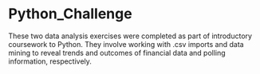 # Python_Challenge
These two data analysis exercises were completed as part of introductory coursework to Python. They involve working with .csv imports and data mining to reveal trends and outcomes of financial data and polling information, respectively. 
